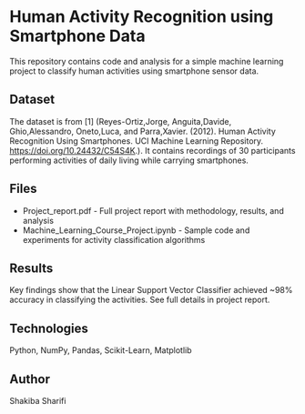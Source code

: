 # Human Activity Recognition using Smartphone Data

This repository contains code and analysis for a simple machine learning project to classify human activities using smartphone sensor data.

## Dataset 

The dataset is from [1] (Reyes-Ortiz,Jorge, Anguita,Davide, Ghio,Alessandro, Oneto,Luca, and Parra,Xavier. (2012). Human Activity Recognition Using Smartphones. UCI Machine Learning Repository. https://doi.org/10.24432/C54S4K.). 
It contains recordings of 30 participants performing activities of daily living while carrying smartphones.

## Files

- Project_report.pdf - Full project report with methodology, results, and analysis 
- Machine_Learning_Course_Project.ipynb - Sample code and experiments for activity classification algorithms

## Results

Key findings show that the Linear Support Vector Classifier achieved ~98% accuracy in classifying the activities. See full details in project report.

## Technologies

Python, NumPy, Pandas, Scikit-Learn, Matplotlib

## Author
Shakiba Sharifi
